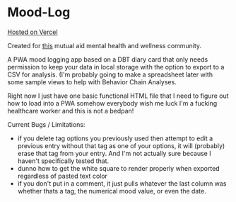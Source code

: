 # Mood-Log

[Hosted on Vercel](https://mood-log-navy.vercel.app/)

Created for [this](https://lemmy.dbzer0.com/c/DIYMentalHealth) mutual aid mental health and wellness community.

A PWA mood logging app based on a DBT diary card that only needs permission to keep your data in local storage with the option to export to a CSV for analysis. (I'm probably going to make a spreadsheet later with some sample views to help with Behavior Chain Analyses.

Right now I just have one basic functional HTML file that I need to figure out how to load into a PWA somehow everybody wish me luck I'm a fucking healthcare worker and this is not a bedpan!

Current Bugs / Limitations:
- if you delete tag options you previously used then attempt to edit a previous entry without that tag as one of your options, it will (probably) erase that tag from your entry. And I'm not actually sure because I haven't specifically tested that.
- dunno how to get the white square to render properly when exported regardless of pasted text color
- if you don't put in a comment, it just pulls whatever the last column was whether thats a tag, the numerical mood value, or even the date.
